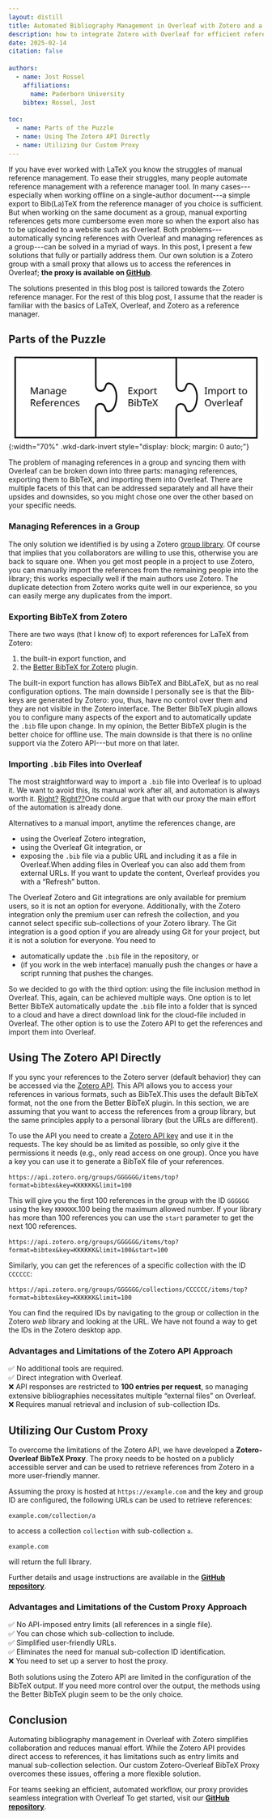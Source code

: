 ```yaml
---
layout: distill
title: Automated Bibliography Management in Overleaf with Zotero and a Custom Proxy
description: how to integrate Zotero with Overleaf for efficient reference management
date: 2025-02-14
citation: false

authors:
  - name: Jost Rossel
    affiliations:
      name: Paderborn University
    bibtex: Rossel, Jost

toc:
  - name: Parts of the Puzzle
  - name: Using The Zotero API Directly
  - name: Utilizing Our Custom Proxy
---
```


<!-- CSS snippet to make svg images with transparent background dark mode friendly.
     Add class="wkd-dark-invert" to invert the color iff dark-theme active -->
<style>
    html[data-theme="dark"] img.wkd-dark-invert {
        filter: invert(1);
    }
</style>

If you have ever worked with LaTeX you know the struggles of manual reference management.
To ease their struggles, many people automate reference management with a reference manager tool.
In many cases---especially when working offline on a single-author document---a simple export to Bib(La)TeX from the reference manager of you choice is sufficient.
But when working on the same document as a group, manual exporting references gets more cumbersome even more so when the export also has to be uploaded to a website such as Overleaf.
Both problems---automatically syncing references with Overleaf and managing references as a group---can be solved in a myriad of ways.
In this post, I present a few solutions that fully or partially address them.
Our own solution is a Zotero group with a small proxy that allows us to access the references in Overleaf; **the proxy is available on [GitHub](https://github.com/UPB-SysSec/Zotero-Overleaf-BibTeX-Proxy)**.

The solutions presented in this blog post is tailored towards the Zotero reference manager.
For the rest of this blog post, I assume that the reader is familiar with the basics of LaTeX, Overleaf, and Zotero as a reference manager. 

## Parts of the Puzzle

![Three puzzle pieces in a row. Reading from left to right: “Manage References”, “Export BibTeX”, and “Import to Overleaf”.](/assets/img/2025/zotero-proxy/puzzle.svg){:width="70%" .wkd-dark-invert style="display: block; margin: 0 auto;"}

The problem of managing references in a group and syncing them with Overleaf can be broken down into three parts: managing references, exporting them to BibTeX, and importing them into Overleaf.
There are multiple facets of this that can be addressed separately and all have their upsides and downsides, so you might chose one over the other based on your specific needs.

### Managing References in a Group

The only solution we identified is by using a Zotero [group library](https://www.zotero.org/groups).
Of course that implies that you collaborators are willing to use this, otherwise you are back to square one.
When you get most people in a project to use Zotero, you can manually import the references from the remaining people into the library; this works especially well if the main authors use Zotero.
The duplicate detection from Zotero works quite well in our experience, so you can easily merge any duplicates from the import.

### Exporting BibTeX from Zotero

There are two ways (that I know of) to export references for LaTeX from Zotero:

1. the built-in export function, and
2. the [Better BibTeX for Zotero](https://retorque.re/zotero-better-bibtex/installation/index.html) plugin.

The built-in export function has allows BibTeX and BibLaTeX, but as no real configuration options.
The main downside I personally see is that the Bib-keys are generated by Zotero: you, thus, have no control over them and they are not visible in the Zotero interface.
The Better BibTeX plugin allows you to configure many aspects of the export and to automatically update the `.bib` file upon change.
In my opinion, the Better BibTeX plugin is the better choice for offline use.
The main downside is that there is no online support via the Zotero API---but more on that later.

### Importing `.bib` Files into Overleaf

The most straightforward way to import a `.bib` file into Overleaf is to upload it.
We want to avoid this, its manual work after all, and automation is always worth it. [Right?](https://xkcd.com/1205/) [Right??](https://xkcd.com/1319/)<d-footnote>One could argue that with our proxy the main effort of the automation is already done.</d-footnote>

<!-- alternatives to what? I assume alternatives to a manual import? -->
Alternatives to a manual import, anytime the references change, are

- using the Overleaf Zotero integration,
- using the Overleaf Git integration, or
- exposing the `.bib` file via a public URL and including it as a file in Overleaf.<d-footnote>When adding files in Overleaf you can also add them from external URLs. If you want to update the content, Overleaf provides you with a “Refresh” button.</d-footnote>

The Overleaf Zotero and Git integrations are only available for premium users, so it is not an option for everyone.
Additionally, with the Zotero integration only the premium user can refresh the collection, and you cannot select specific sub-collections of your Zotero library.
The Git integration is a good option if you are already using Git for your project, but it is not a solution for everyone.
You need to
- automatically update the `.bib` file in the repository, or
- (if you work in the web interface) manually push the changes or have a script running that pushes the changes.

So we decided to go with the third option: using the file inclusion method in Overleaf.
This, again, can be achieved multiple ways.
One option is to let Better BibTeX automatically update the `.bib` file into a folder that is synced to a cloud and have a direct download link for the cloud-file included in Overleaf.
The other option is to use the Zotero API to get the references and import them into Overleaf.

## Using The Zotero API Directly

If you sync your references to the Zotero server (default behavior) they can be accessed via the [Zotero API](https://www.zotero.org/support/dev/web_api/v3/start).
This API allows you to access your references in various formats, such as BibTeX.<d-footnote>This uses the default BibTeX format, not the one from the Better BibTeX plugin.</d-footnote>
In this section, we are assuming that you want to access the references from a group library, but the same principles apply to a personal library (but the URLs are different).

To use the API you need to create a [Zotero API key](https://www.zotero.org/settings/keys/new) and use it in the requests.
The key should be as limited as possible, so only give it the permissions it needs (e.g., only read access on one group).
Once you have a key you can use it to generate a BibTeX file of your references.

```
https://api.zotero.org/groups/GGGGGG/items/top?format=bibtex&key=KKKKKK&limit=100
```

This will give you the first 100 references in the group with the ID `GGGGGG` using the key `KKKKKK`.<d-footnote>100 being the maximum allowed number.</d-footnote>
If your library has more than 100 references you can use the `start` parameter to get the next 100 references.

```
https://api.zotero.org/groups/GGGGGG/items/top?format=bibtex&key=KKKKKK&limit=100&start=100
```

Similarly, you can get the references of a specific collection with the ID `CCCCCC`:

```
https://api.zotero.org/groups/GGGGGG/collections/CCCCCC/items/top?format=bibtex&key=KKKKKK&limit=100
```

You can find the required IDs by navigating to the group or collection in the Zotero *web* library and looking at the URL.
We have not found a way to get the IDs in the Zotero desktop app.

### Advantages and Limitations of the Zotero API Approach

✅ No additional tools are required.  
✅ Direct integration with Overleaf.  
❌ API responses are restricted to **100 entries per request**, so managing extensive bibliographies necessitates multiple “external files” on Overleaf.  
❌ Requires manual retrieval and inclusion of sub-collection IDs.  

## Utilizing Our Custom Proxy

To overcome the limitations of the Zotero API, we have developed a **Zotero-Overleaf BibTeX Proxy**.
The proxy needs to be hosted on a publicly accessible server and can be used to retrieve references from Zotero in a more user-friendly manner.

Assuming the proxy is hosted at `https://example.com` and the key and group ID are configured, the following URLs can be used to retrieve references:  

```
example.com/collection/a
```

to access a collection `collection` with sub-collection `a`.

```
example.com
```

will return the full library.

Further details and usage instructions are available in the **[GitHub repository](https://github.com/UPB-SysSec/Zotero-Overleaf-BibTeX-Proxy)**.

### Advantages and Limitations of the Custom Proxy Approach

✅ No API-imposed entry limits (all references in a single file).  
✅ You can chose which sub-collection to include.  
✅ Simplified user-friendly URLs.  
✅ Eliminates the need for manual sub-collection ID identification.  
❌ You need to set up a server to host the proxy.  

Both solutions using the Zotero API are limited in the configuration of the BibTeX output.
If you need more control over the output, the methods using the Better BibTeX plugin seem to be the only choice.

## Conclusion

Automating bibliography management in Overleaf with Zotero simplifies collaboration and reduces manual effort.
While the Zotero API provides direct access to references, it has limitations such as entry limits and manual sub-collection selection.
Our custom Zotero-Overleaf BibTeX Proxy overcomes these issues, offering a more flexible solution.

For teams seeking an efficient, automated workflow, our proxy provides seamless integration with Overleaf
To get started, visit our **[GitHub repository](https://github.com/UPB-SysSec/Zotero-Overleaf-BibTeX-Proxy)**.
